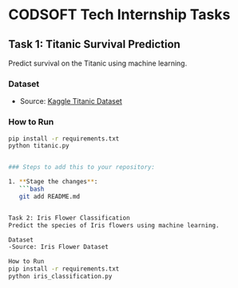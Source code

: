 # CODSOFT Tech Internship Tasks

## Task 1: Titanic Survival Prediction
Predict survival on the Titanic using machine learning.

### Dataset
- Source: [Kaggle Titanic Dataset](https://www.kaggle.com/c/titanic/data)

### How to Run
```bash
pip install -r requirements.txt
python titanic.py


### Steps to add this to your repository:

1. **Stage the changes**:
   ```bash
   git add README.md


Task 2: Iris Flower Classification
Predict the species of Iris flowers using machine learning.

Dataset
-Source: Iris Flower Dataset

How to Run
pip install -r requirements.txt
python iris_classification.py


